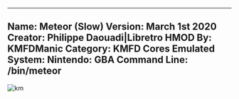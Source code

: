 -----------------------
Name: Meteor (Slow)
Version: March 1st 2020
Creator: Philippe Daouadi|Libretro
HMOD By: KMFDManic
Category: KMFD Cores
Emulated System: Nintendo: GBA
Command Line: /bin/meteor
-----------------------
![km](https://i.imgur.com/KOWRX1y.png)
